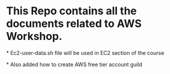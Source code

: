 <h1> This Repo contains all the documents related to AWS Workshop. </h1>

<p> * Ec2-user-data.sh file will be used in EC2 section of the course</p>
<p> * Also added how to create AWS free tier account guild</p>
